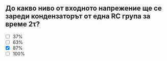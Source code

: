 ## До какво ниво от входното напрежение ще се зареди кондензаторът от една RC група за време 2τ?

<!-- Верният отговор е отбелязан с [X] -->

- [ ] 37%
- [ ] 63%
- [X] 87%
- [ ] 100%
